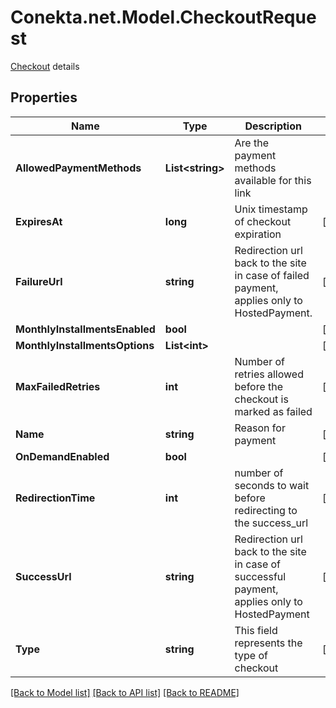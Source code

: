 # Conekta.net.Model.CheckoutRequest
[Checkout](https://developers.conekta.com/v2.1.0/reference/payment-link) details 

## Properties

Name | Type | Description | Notes
------------ | ------------- | ------------- | -------------
**AllowedPaymentMethods** | **List&lt;string&gt;** | Are the payment methods available for this link | 
**ExpiresAt** | **long** | Unix timestamp of checkout expiration | [optional] 
**FailureUrl** | **string** | Redirection url back to the site in case of failed payment, applies only to HostedPayment. | [optional] 
**MonthlyInstallmentsEnabled** | **bool** |  | [optional] 
**MonthlyInstallmentsOptions** | **List&lt;int&gt;** |  | [optional] 
**MaxFailedRetries** | **int** | Number of retries allowed before the checkout is marked as failed | [optional] 
**Name** | **string** | Reason for payment | [optional] 
**OnDemandEnabled** | **bool** |  | [optional] 
**RedirectionTime** | **int** | number of seconds to wait before redirecting to the success_url | [optional] 
**SuccessUrl** | **string** | Redirection url back to the site in case of successful payment, applies only to HostedPayment | [optional] 
**Type** | **string** | This field represents the type of checkout | [optional] 

[[Back to Model list]](../README.md#documentation-for-models) [[Back to API list]](../README.md#documentation-for-api-endpoints) [[Back to README]](../README.md)

